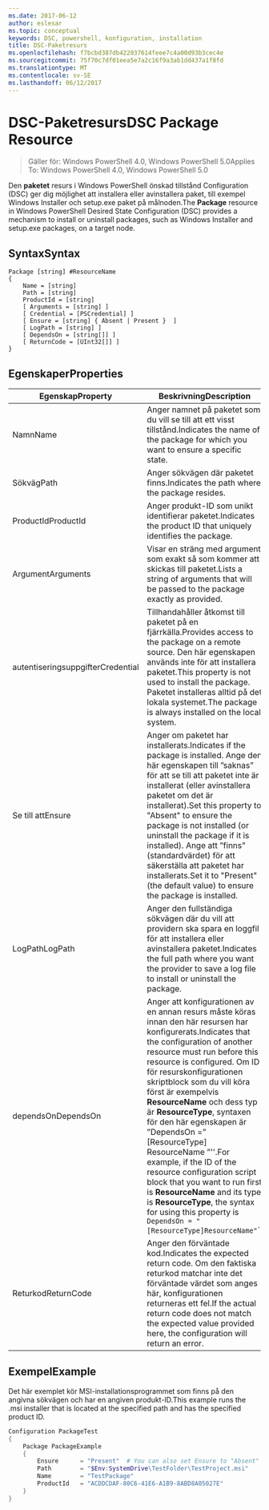 ```yaml
---
ms.date: 2017-06-12
author: eslesar
ms.topic: conceptual
keywords: DSC, powershell, konfiguration, installation
title: DSC-Paketresurs
ms.openlocfilehash: f7bcbd387db422037614feee7c4a00d93b3cec4e
ms.sourcegitcommit: 75f70c7df01eea5e7a2c16f9a3ab1dd437a1f8fd
ms.translationtype: MT
ms.contentlocale: sv-SE
ms.lasthandoff: 06/12/2017
---
```

# <a name="dsc-package-resource"></a><span data-ttu-id="2dcfd-103">DSC-Paketresurs</span><span class="sxs-lookup"><span data-stu-id="2dcfd-103">DSC Package Resource</span></span>

> <span data-ttu-id="2dcfd-104">Gäller för: Windows PowerShell 4.0, Windows PowerShell 5.0</span><span class="sxs-lookup"><span data-stu-id="2dcfd-104">Applies To: Windows PowerShell 4.0, Windows PowerShell 5.0</span></span>

<span data-ttu-id="2dcfd-105">Den **paketet** resurs i Windows PowerShell önskad tillstånd Configuration (DSC) ger dig möjlighet att installera eller avinstallera paket, till exempel Windows Installer och setup.exe paket på målnoden.</span><span class="sxs-lookup"><span data-stu-id="2dcfd-105">The **Package** resource in Windows PowerShell Desired State Configuration (DSC) provides a mechanism to install or uninstall packages, such as Windows Installer and setup.exe packages, on a target node.</span></span>

## <a name="syntax"></a><span data-ttu-id="2dcfd-106">Syntax</span><span class="sxs-lookup"><span data-stu-id="2dcfd-106">Syntax</span></span>

```
Package [string] #ResourceName
{
    Name = [string]
    Path = [string]
    ProductId = [string]
    [ Arguments = [string] ]
    [ Credential = [PSCredential] ]
    [ Ensure = [string] { Absent | Present }  ]
    [ LogPath = [string] ]
    [ DependsOn = [string[]] ]
    [ ReturnCode = [UInt32[]] ]
}
```

## <a name="properties"></a><span data-ttu-id="2dcfd-107">Egenskaper</span><span class="sxs-lookup"><span data-stu-id="2dcfd-107">Properties</span></span>
|  <span data-ttu-id="2dcfd-108">Egenskap</span><span class="sxs-lookup"><span data-stu-id="2dcfd-108">Property</span></span>  |  <span data-ttu-id="2dcfd-109">Beskrivning</span><span class="sxs-lookup"><span data-stu-id="2dcfd-109">Description</span></span>   | 
|---|---| 
| <span data-ttu-id="2dcfd-110">Namn</span><span class="sxs-lookup"><span data-stu-id="2dcfd-110">Name</span></span>| <span data-ttu-id="2dcfd-111">Anger namnet på paketet som du vill se till att ett visst tillstånd.</span><span class="sxs-lookup"><span data-stu-id="2dcfd-111">Indicates the name of the package for which you want to ensure a specific state.</span></span>| 
| <span data-ttu-id="2dcfd-112">Sökväg</span><span class="sxs-lookup"><span data-stu-id="2dcfd-112">Path</span></span>| <span data-ttu-id="2dcfd-113">Anger sökvägen där paketet finns.</span><span class="sxs-lookup"><span data-stu-id="2dcfd-113">Indicates the path where the package resides.</span></span>| 
| <span data-ttu-id="2dcfd-114">ProductId</span><span class="sxs-lookup"><span data-stu-id="2dcfd-114">ProductId</span></span>| <span data-ttu-id="2dcfd-115">Anger produkt-ID som unikt identifierar paketet.</span><span class="sxs-lookup"><span data-stu-id="2dcfd-115">Indicates the product ID that uniquely identifies the package.</span></span>| 
| <span data-ttu-id="2dcfd-116">Argument</span><span class="sxs-lookup"><span data-stu-id="2dcfd-116">Arguments</span></span>| <span data-ttu-id="2dcfd-117">Visar en sträng med argument som exakt så som kommer att skickas till paketet.</span><span class="sxs-lookup"><span data-stu-id="2dcfd-117">Lists a string of arguments that will be passed to the package exactly as provided.</span></span>| 
| <span data-ttu-id="2dcfd-118">autentiseringsuppgifter</span><span class="sxs-lookup"><span data-stu-id="2dcfd-118">Credential</span></span>| <span data-ttu-id="2dcfd-119">Tillhandahåller åtkomst till paketet på en fjärrkälla.</span><span class="sxs-lookup"><span data-stu-id="2dcfd-119">Provides access to the package on a remote source.</span></span> <span data-ttu-id="2dcfd-120">Den här egenskapen används inte för att installera paketet.</span><span class="sxs-lookup"><span data-stu-id="2dcfd-120">This property is not used to install the package.</span></span> <span data-ttu-id="2dcfd-121">Paketet installeras alltid på det lokala systemet.</span><span class="sxs-lookup"><span data-stu-id="2dcfd-121">The package is always installed on the local system.</span></span>| 
| <span data-ttu-id="2dcfd-122">Se till att</span><span class="sxs-lookup"><span data-stu-id="2dcfd-122">Ensure</span></span>| <span data-ttu-id="2dcfd-123">Anger om paketet har installerats.</span><span class="sxs-lookup"><span data-stu-id="2dcfd-123">Indicates if the package is installed.</span></span> <span data-ttu-id="2dcfd-124">Ange den här egenskapen till ”saknas” för att se till att paketet inte är installerat (eller avinstallera paketet om det är installerat).</span><span class="sxs-lookup"><span data-stu-id="2dcfd-124">Set this property to "Absent" to ensure the package is not installed (or uninstall the package if it is installed).</span></span> <span data-ttu-id="2dcfd-125">Ange att ”finns” (standardvärdet) för att säkerställa att paketet har installerats.</span><span class="sxs-lookup"><span data-stu-id="2dcfd-125">Set it to "Present" (the default value) to ensure the package is installed.</span></span>| 
| <span data-ttu-id="2dcfd-126">LogPath</span><span class="sxs-lookup"><span data-stu-id="2dcfd-126">LogPath</span></span>| <span data-ttu-id="2dcfd-127">Anger den fullständiga sökvägen där du vill att providern ska spara en loggfil för att installera eller avinstallera paketet.</span><span class="sxs-lookup"><span data-stu-id="2dcfd-127">Indicates the full path where you want the provider to save a log file to install or uninstall the package.</span></span>| 
| <span data-ttu-id="2dcfd-128">dependsOn</span><span class="sxs-lookup"><span data-stu-id="2dcfd-128">DependsOn</span></span> | <span data-ttu-id="2dcfd-129">Anger att konfigurationen av en annan resurs måste köras innan den här resursen har konfigurerats.</span><span class="sxs-lookup"><span data-stu-id="2dcfd-129">Indicates that the configuration of another resource must run before this resource is configured.</span></span> <span data-ttu-id="2dcfd-130">Om ID för resurskonfigurationen skriptblock som du vill köra först är exempelvis **ResourceName** och dess typ är **ResourceType**, syntaxen för den här egenskapen är ”DependsOn =” [ResourceType] ResourceName ”''.</span><span class="sxs-lookup"><span data-stu-id="2dcfd-130">For example, if the ID of the resource configuration script block that you want to run first is **ResourceName** and its type is **ResourceType**, the syntax for using this property is `DependsOn = "[ResourceType]ResourceName"`\`.</span></span>| 
| <span data-ttu-id="2dcfd-131">Returkod</span><span class="sxs-lookup"><span data-stu-id="2dcfd-131">ReturnCode</span></span>| <span data-ttu-id="2dcfd-132">Anger den förväntade kod.</span><span class="sxs-lookup"><span data-stu-id="2dcfd-132">Indicates the expected return code.</span></span> <span data-ttu-id="2dcfd-133">Om den faktiska returkod matchar inte det förväntade värdet som anges här, konfigurationen returneras ett fel.</span><span class="sxs-lookup"><span data-stu-id="2dcfd-133">If the actual return code does not match the expected value provided here, the configuration will return an error.</span></span>| 

## <a name="example"></a><span data-ttu-id="2dcfd-134">Exempel</span><span class="sxs-lookup"><span data-stu-id="2dcfd-134">Example</span></span>

<span data-ttu-id="2dcfd-135">Det här exemplet kör MSI-installationsprogrammet som finns på den angivna sökvägen och har en angiven produkt-ID.</span><span class="sxs-lookup"><span data-stu-id="2dcfd-135">This example runs the .msi installer that is located at the specified path and has the specified product ID.</span></span>

```powershell
Configuration PackageTest
{
    Package PackageExample
    {
        Ensure      = "Present"  # You can also set Ensure to "Absent"
        Path        = "$Env:SystemDrive\TestFolder\TestProject.msi"
        Name        = "TestPackage"
        ProductId   = "ACDDCDAF-80C6-41E6-A1B9-8ABD8A05027E"
    } 
}
```

